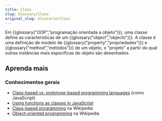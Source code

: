 ```yaml
---
title: Class
slug: Glossary/Class
original_slug: Glossario/Class
---
```


Em {{glossary("OOP","programação orientada a objeto")}}, uma classe define as características de um {{glossary("object","objecto")}}. A classe é uma definição de modelo de {{glossary("property","propriedades")}} e {{glossary("method","metódos")}} de um objeto, o "projeto" a partir do qual outras instâncias mais específicas do objeto são desenhados.

## Aprenda mais

### Conhecimentos gerais

- [Class-based vs. prototype-based programming languages](/pt-BR/docs/Web/JavaScript/Guide/Details_of_the_Object_Model#Class-based_vs._prototype-based_languages) (como JavaScript)
- [Using functions as classes in JavaScript](/pt-BR/docs/Web/JavaScript/Introduction_to_Object-Oriented_JavaScript#The_Class)
- [Class-based programming](https://en.wikipedia.org/wiki/Class-based_programming) na Wikipedia
- [Object-oriented programming](https://en.wikipedia.org/wiki/Object-oriented_programming) na Wikipedia
